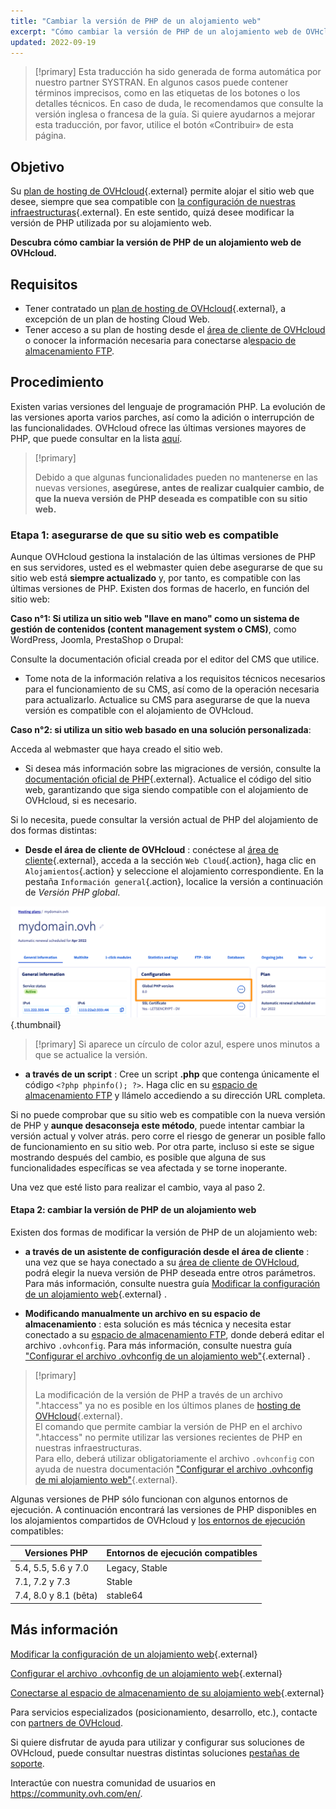 ```yaml
---
title: "Cambiar la versión de PHP de un alojamiento web"
excerpt: "Cómo cambiar la versión de PHP de un alojamiento web de OVHcloud"
updated: 2022-09-19
---
```


> [!primary]
> Esta traducción ha sido generada de forma automática por nuestro partner SYSTRAN. En algunos casos puede contener términos imprecisos, como en las etiquetas de los botones o los detalles técnicos. En caso de duda, le recomendamos que consulte la versión inglesa o francesa de la guía. Si quiere ayudarnos a mejorar esta traducción, por favor, utilice el botón «Contribuir» de esta página.
>

## Objetivo

Su [plan de hosting de OVHcloud](https://www.ovhcloud.com/es/web-hosting/){.external} permite alojar el sitio web que desee, siempre que sea compatible con [la configuración de nuestras infraestructuras](https://webhosting-infos.hosting.ovh.net){.external}. En este sentido, quizá desee modificar la versión de PHP utilizada por su alojamiento web.

**Descubra cómo cambiar la versión de PHP de un alojamiento web de OVHcloud.**

## Requisitos

- Tener contratado un [plan de hosting de OVHcloud](https://www.ovhcloud.com/es/web-hosting/){.external}, a excepción de un plan de hosting Cloud Web.
- Tener acceso a su plan de hosting desde el [área de cliente de OVHcloud](https://ca.ovh.com/auth/?action=gotomanager&from=https://www.ovh.com/world/&ovhSubsidiary=ws) o conocer la información necesaria para conectarse al[espacio de almacenamiento FTP](/pages/web_cloud/web_hosting/ftp_connection). 

## Procedimiento

Existen varias versiones del lenguaje de programación PHP. La evolución de las versiones aporta varios parches, así como la adición o interrupción de las funcionalidades. OVHcloud ofrece las últimas versiones mayores de PHP, que puede consultar en la lista [aquí](https://www.ovhcloud.com/es/web-hosting/uc-programming-language/). 

> [!primary]
>
> Debido a que algunas funcionalidades pueden no mantenerse en las nuevas versiones, **asegúrese, antes de realizar cualquier cambio, de que la nueva versión de PHP deseada es compatible con su sitio web.**
>

### Etapa 1: asegurarse de que su sitio web es compatible

Aunque OVHcloud gestiona la instalación de las últimas versiones de PHP en sus servidores, usted es el webmaster quien debe asegurarse de que su sitio web está **siempre actualizado** y, por tanto, es compatible con las últimas versiones de PHP. Existen dos formas de hacerlo, en función del sitio web:

**Caso n°1: Si utiliza un sitio web "llave en mano" como un sistema de gestión de contenidos (content management system o CMS)**, como WordPress, Joomla, PrestaShop o Drupal: 

Consulte la documentación oficial creada por el editor del CMS que utilice.
- Tome nota de la información relativa a los requisitos técnicos necesarios para el funcionamiento de su CMS, así como de la operación necesaria para actualizarlo.
Actualice su CMS para asegurarse de que la nueva versión es compatible con el alojamiento de OVHcloud.

**Caso n°2: si utiliza un sitio web basado en una solución personalizada**: 

Acceda al webmaster que haya creado el sitio web.
- Si desea más información sobre las migraciones de versión, consulte la [documentación oficial de PHP](http://php.net/manual/en/appendices.php){.external}.
Actualice el código del sitio web, garantizando que siga siendo compatible con el alojamiento de OVHcloud, si es necesario.

Si lo necesita, puede consultar la versión actual de PHP del alojamiento de dos formas distintas:

- **Desde el área de cliente de OVHcloud** : conéctese al [área de cliente](https://ca.ovh.com/auth/?action=gotomanager&from=https://www.ovh.com/world/&ovhSubsidiary=ws){.external}, acceda a la sección `Web Cloud`{.action}, haga clic en `Alojamientos`{.action} y seleccione el alojamiento correspondiente. En la pestaña `Información general`{.action}, localice la versión a continuación de *Versión PHP global*. 

![phpversion](images/change-php-version-step1.png){.thumbnail}

> [!primary]
Si aparece un círculo de color azul, espere unos minutos a que se actualice la versión.
>

- **a través de un script** : Cree un script **.php** que contenga únicamente el código `<?php phpinfo(); ?>`. Haga clic en su [espacio de almacenamiento FTP](/pages/web_cloud/web_hosting/ftp_connection) y llámelo accediendo a su dirección URL completa.

Si no puede comprobar que su sitio web es compatible con la nueva versión de PHP y **aunque desaconseja este método**, puede intentar cambiar la versión actual y volver atrás. pero corre el riesgo de generar un posible fallo de funcionamiento en su sitio web. Por otra parte, incluso si este se sigue mostrando después del cambio, es posible que alguna de sus funcionalidades específicas se vea afectada y se torne inoperante. 

Una vez que esté listo para realizar el cambio, vaya al paso 2.

#### Etapa 2: cambiar la versión de PHP de un alojamiento web

Existen dos formas de modificar la versión de PHP de un alojamiento web:

- **a través de un asistente de configuración desde el área de cliente** : una vez que se haya conectado a su [área de cliente de OVHcloud](https://ca.ovh.com/auth/?action=gotomanager&from=https://www.ovh.com/world/&ovhSubsidiary=ws), podrá elegir la nueva versión de PHP deseada entre otros parámetros. Para más información, consulte nuestra guía [Modificar la configuración de un alojamiento web](/pages/web_cloud/web_hosting/configure_your_web_hosting){.external} .

- **Modificando manualmente un archivo en su espacio de almacenamiento** : esta solución es más técnica y necesita estar conectado a su [espacio de almacenamiento FTP](/pages/web_cloud/web_hosting/ftp_connection), donde deberá editar el archivo `.ovhconfig`. Para más información, consulte nuestra guía ["Configurar el archivo .ovhconfig de un alojamiento web"](/pages/web_cloud/web_hosting/configure_your_web_hosting){.external} .

> [!primary]
>
> La modificación de la versión de PHP a través de un archivo ".htaccess" ya no es posible en los últimos planes de [hosting de OVHcloud](https://www.ovhcloud.com/es/web-hosting/){.external}.<br>
> El comando que permite cambiar la versión de PHP en el archivo ".htaccess" no permite utilizar las versiones recientes de PHP en nuestras infraestructuras.<br>
> Para ello, deberá utilizar obligatoriamente el archivo `.ovhconfig` con ayuda de nuestra documentación ["Configurar el archivo .ovhconfig de mi alojamiento web"](/pages/web_cloud/web_hosting/configure_your_web_hosting){.external}.
>

Algunas versiones de PHP sólo funcionan con algunos entornos de ejecución. A continuación encontrará las versiones de PHP disponibles en los alojamientos compartidos de OVHcloud y [los entornos de ejecución](/pages/web_cloud/web_hosting/configure_your_web_hosting) compatibles:

|Versiones PHP|Entornos de ejecución compatibles|
|---|---|
|5.4, 5.5, 5.6 y 7.0|Legacy, Stable|
|7.1, 7.2 y 7.3|Stable|
|7.4, 8.0 y 8.1 (bêta)|stable64|

## Más información

[Modificar la configuración de un alojamiento web](/pages/web_cloud/web_hosting/configure_your_web_hosting){.external}

[Configurar el archivo .ovhconfig de un alojamiento web](/pages/web_cloud/web_hosting/configure_your_web_hosting){.external}

[Conectarse al espacio de almacenamiento de su alojamiento web](/pages/web_cloud/web_hosting/ftp_connection){.external}

Para servicios especializados (posicionamiento, desarrollo, etc.), contacte con [partners de OVHcloud](https://partner.ovhcloud.com/es/directory/).

Si quiere disfrutar de ayuda para utilizar y configurar sus soluciones de OVHcloud, puede consultar nuestras distintas soluciones [pestañas de soporte](https://www.ovhcloud.com/es/support-levels/).

Interactúe con nuestra comunidad de usuarios en <https://community.ovh.com/en/>.